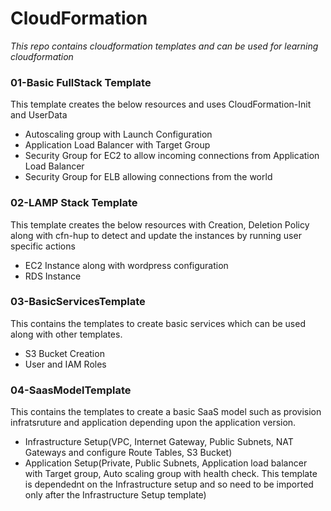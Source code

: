 # CloudFormation
*This repo contains cloudformation templates and can be used for learning cloudformation*
### 01-Basic FullStack Template
This template creates the below resources and uses CloudFormation-Init and UserData
- Autoscaling group with Launch Configuration
- Application Load Balancer with Target Group
- Security Group for EC2 to allow incoming connections from Application Load Balancer
- Security Group for ELB allowing connections from the world

### 02-LAMP Stack Template
This template creates the below resources with Creation, Deletion Policy along with cfn-hup to detect and update the instances by running user specific actions
- EC2 Instance along with wordpress configuration
- RDS Instance

### 03-BasicServicesTemplate
This contains the templates to create basic services which can be used along with other templates.
- S3 Bucket Creation
- User and IAM Roles

### 04-SaasModelTemplate
This contains the templates to create a basic SaaS model such as provision infratsruture and application depending upon the application version. 
- Infrastructure Setup(VPC, Internet Gateway, Public Subnets, NAT Gateways and configure Route Tables, S3 Bucket)
- Application Setup(Private, Public Subnets, Application load balancer with Target group, Auto scaling group with health check. This template is dependednt on the Infrastructure setup and so need to be imported only after the Infrastructure Setup template)
